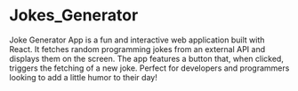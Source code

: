 # Jokes_Generator
Joke Generator App is a fun and interactive web application built with React. It fetches random programming jokes from an external API and displays them on the screen. The app features a button that, when clicked, triggers the fetching of a new joke. Perfect for developers and programmers looking to add a little humor to their day!
